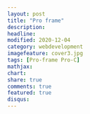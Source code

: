 ```yaml
---
layout: post
title: "Pro frame"
description: 
headline: 
modified: 2020-12-04
category: webdevelopment
imagefeature: cover3.jpg
tags: [Pro-frame Pro-C]
mathjax: 
chart: 
share: true
comments: true
featured: true
disqus:
---
```


# 

